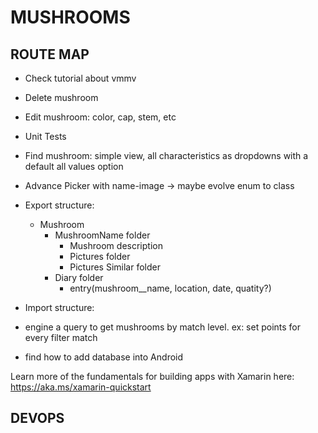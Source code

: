 ﻿# MUSHROOMS

## ROUTE MAP
  - Check tutorial about vmmv
  - Delete mushroom
  - Edit mushroom: color, cap, stem, etc
  - Unit Tests
  - Find mushroom: simple view, all characteristics as dropdowns with a default all values option
  - Advance Picker with name-image -> maybe evolve enum to class 
  - Export structure:
    - Mushroom
      - MushroomName folder
        - Mushroom description
        - Pictures folder
        - Pictures Similar folder
      - Diary folder
        - entry(mushroom__name, location, date, quatity?)
  - Import structure:

- engine a query to get mushrooms by match level. ex: set points for every filter match
- find how to add database into Android

Learn more of the fundamentals for building apps with Xamarin here: https://aka.ms/xamarin-quickstart

## DEVOPS